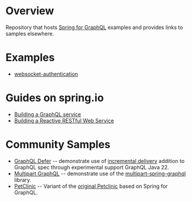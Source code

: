 
# Overview

Repository that hosts [Spring for GraphQL](https://github.com/spring-projects/spring-graphql) examples and provides links to samples elsewhere.

# Examples

- [websocket-authentication](websocket-authentication)

# Guides on spring.io

* [Building a GraphQL service](https://spring.io/guides/gs/graphql-server/)
* [Building a Reactive RESTful Web Service](https://spring.io/guides/gs/reactive-rest-service/)

# Community Samples

- [GraphQL Defer](https://github.com/felipe-gdr/spring-graphql-defer) -- demonstrate use of
  [incremental delivery](https://github.com/graphql/defer-stream-wg) addition to GraphQL spec through experimental support GraphQL Java 22. 
- [Multipart GraphQL](https://github.com/nkonev/multipart-graphql-demo) -- demonstrate use of the
  [multipart-spring-graphql](https://github.com/nkonev/multipart-spring-graphql) library.
- [PetClinic](https://github.com/spring-petclinic/spring-petclinic-graphql) -- Variant of the
  [original Petclinic](https://github.com/spring-projects/spring-petclinic) based on Spring for GraphQL.
